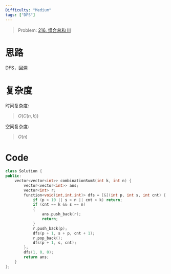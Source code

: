 ```yaml
---
Difficulty: "Medium"
tags: ["DFS"]
---
```


> Problem: [216. 组合总和 III](https://leetcode.cn/problems/combination-sum-iii/description/)

# 思路

DFS，回溯

# 复杂度

时间复杂度:
> $O(C(n, k))$

空间复杂度:
> $O(n)$

# Code
```C++
class Solution {
public:
    vector<vector<int>> combinationSum3(int k, int n) {
        vector<vector<int>> ans;
        vector<int> r;
        function<void(int,int,int)> dfs = [&](int p, int s, int cnt) {
            if (p > 10 || s > n || cnt > k) return;
            if (cnt == k && s == n)
            {
                ans.push_back(r);
                return;
            }
            r.push_back(p);
            dfs(p + 1, s + p, cnt + 1);
            r.pop_back();
            dfs(p + 1, s, cnt);
        };
        dfs(1, 0, 0);
        return ans;
    }
};
```
  
